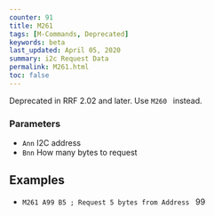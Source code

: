 ```yaml
---
counter: 91
title: M261
tags: [M-Commands, Deprecated] 
keywords: beta 
last_updated: April 05, 2020 
summary: i2c Request Data 
permalink: M261.html
toc: false 
---
```



Deprecated in RRF 2.02 and later. Use ` M260  ` instead.

### Parameters

* `Ann` I2C address
* `Bnn` How many bytes to request

## Examples

* ` M261 A99 B5 ; Request 5 bytes from Address  ` 99


